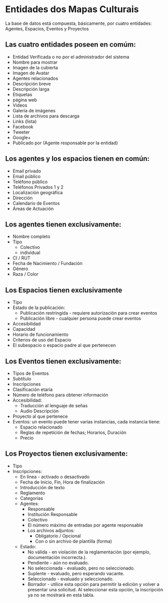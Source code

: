 Entidades dos Mapas Culturais
=============================
La base de datos está compuesta, básicamente, por cuatro entidades: Agentes, Espacios, Eventos y Proyectos

Las cuatro entidades poseen en comúm:
-------------------------------------
* Entidad Verificada o no por el administrador del sistema
* Nombre para mostrar
* Imagen de la cubierta
* Imagen de Avatar
* Agentes relacionados
* Descripción breve
* Descripción larga
* Etiquetas
* página web
* Videos
* Galería de imágenes
* Lista de archivos para descarga
* Links (lista)
* Facebook
* Tweeter
* Google+
* Publicado por (Agente responsable por la entidad)


Los agentes y los espacios tienen en común:
-----------------------------------
* Email privado
* Email público
* Teléfono público
* Teléfonos Privados 1 y 2
* Localización geográfica
* Dirección
* Calendario de Eventos
* Áreas de Actuación



Los agentes tienen exclusivamente:
-------------------------------
* Nombre completo
* Tipo
    * Colectivo
    * individual
* CI / RUT
* Fecha de Nacimiento / Fundación
* Género
* Raza / Color

Los Espacios tienen exclusivamente
-----------------------------------
* Tipo	
* Estado de la publicación:
    * Publicación restringida - requiere autorización para crear eventos
    * Publicación libre - cualquier persona puede crear eventos
* Accesibilidad
* Capacidad
* Horario de funcionamiento
* Criterios de uso del Espacio
* El subespacio o espacio padre al que pertenecen


Los Eventos tienen exclusivamente:
-----------------------------------
* Tipos de Eventos
* Subtítulo
* Inscripciones
* Clasificación etaria
* Número de teléfono para obtener información
* Accesibilidad:
    * Traducción al lenguaje de señas
    * Audio Descripción
* Proyecto al que pertenece
* Eventos: un evento puede tener varias instancias, cada instancia tiene:
    * Espacio relacionado
    * Reglas de repetición de fechas; Horarios, Duración
    * Precio


Los Proyectos tienen exclusivamente:
--------------------------------
* Tipo
* Inscripciones:
    * En línea - activado o desactivado
    * Fecha de Inicio, Fin, Hora de finalización
    * Introducción de texto
    * Reglamento
    * Categorías
    * Agentes:
        * Responsable
        * Institución Responsable
        * Colectivo
        * El número máximo de entradas por agente responsable
        * Los archivos adjuntos:
            * Obligatorio / Opcional
            * Con o sin archivo de plantilla (forma)
    * Estado:
        * No válida - en violación de la reglamentación (por ejemplo, documentación incorrecta.).
        * Pendiente - aún no evaluado.
        * No seleccionada - evaluado, pero no seleccionado.
        * Suplente - evaluado, pero esperando vacante.
        * Seleccionado - evaluado y seleccionado.
        * Borrador - utilice esta opción para permitir la edición y volver a presentar una solicitud. Al seleccionar esta opción, la inscripción ya no se mostrará en esta tabla.
